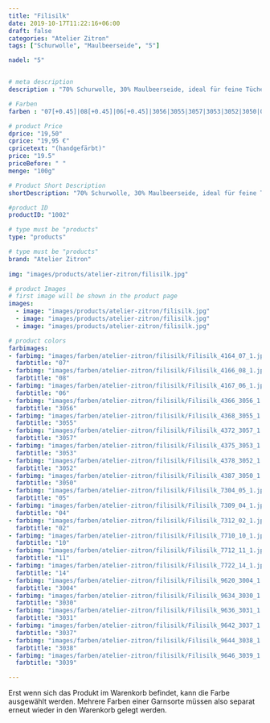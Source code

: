 ```yaml
---
title: "Filisilk"
date: 2019-10-17T11:22:16+06:00
draft: false
categories: "Atelier Zitron"
tags: ["Schurwolle", "Maulbeerseide", "5"] 	

nadel: "5"	


# meta description
description : "70% Schurwolle, 30% Maulbeerseide, ideal für feine Tücher und Accessoires"

# Farben
farben : "07[+0.45]|08[+0.45]|06[+0.45]|3056|3055|3057|3053|3052|3050|05[+0.45]|04[+0.45]|02[+0.45]|10|11|14|3004|3030|3031|3037|3038|3039"

# product Price
dprice: "19,50"
cprice: "19,95 €"
cpricetext: "(handgefärbt)"
price: "19.5"
priceBefore: " "
menge: "100g"

# Product Short Description
shortDescription: "70% Schurwolle, 30% Maulbeerseide, ideal für feine Tücher und Accessoires"

#product ID
productID: "1002"

# type must be "products"
type: "products"

# type must be "products"
brand: "Atelier Zitron"
   
img: "images/products/atelier-zitron/filisilk.jpg"

# product Images
# first image will be shown in the product page
images:
  - image: "images/products/atelier-zitron/filisilk.jpg"
  - image: "images/products/atelier-zitron/filisilk.jpg"
  - image: "images/products/atelier-zitron/filisilk.jpg"

# product colors
farbimages:
- farbimg: "images/farben/atelier-zitron/filisilk/Filisilk_4164_07_1.jpg"	
  farbtitle: "07"
- farbimg: "images/farben/atelier-zitron/filisilk/Filisilk_4166_08_1.jpg"	
  farbtitle: "08"
- farbimg: "images/farben/atelier-zitron/filisilk/Filisilk_4167_06_1.jpg"	
  farbtitle: "06"
- farbimg: "images/farben/atelier-zitron/filisilk/Filisilk_4366_3056_1.jpg"	
  farbtitle: "3056"
- farbimg: "images/farben/atelier-zitron/filisilk/Filisilk_4368_3055_1.jpg"	
  farbtitle: "3055"
- farbimg: "images/farben/atelier-zitron/filisilk/Filisilk_4372_3057_1.jpg"	
  farbtitle: "3057"
- farbimg: "images/farben/atelier-zitron/filisilk/Filisilk_4375_3053_1.jpg"	
  farbtitle: "3053"
- farbimg: "images/farben/atelier-zitron/filisilk/Filisilk_4378_3052_1.jpg"	
  farbtitle: "3052"
- farbimg: "images/farben/atelier-zitron/filisilk/Filisilk_4387_3050_1.jpg"	
  farbtitle: "3050"
- farbimg: "images/farben/atelier-zitron/filisilk/Filisilk_7304_05_1.jpg"	
  farbtitle: "05"
- farbimg: "images/farben/atelier-zitron/filisilk/Filisilk_7309_04_1.jpg"	
  farbtitle: "04"
- farbimg: "images/farben/atelier-zitron/filisilk/Filisilk_7312_02_1.jpg"	
  farbtitle: "02"
- farbimg: "images/farben/atelier-zitron/filisilk/Filisilk_7710_10_1.jpg"	
  farbtitle: "10"
- farbimg: "images/farben/atelier-zitron/filisilk/Filisilk_7712_11_1.jpg"	
  farbtitle: "11"
- farbimg: "images/farben/atelier-zitron/filisilk/Filisilk_7722_14_1.jpg"	
  farbtitle: "14"
- farbimg: "images/farben/atelier-zitron/filisilk/Filisilk_9620_3004_1.jpg"	
  farbtitle: "3004"
- farbimg: "images/farben/atelier-zitron/filisilk/Filisilk_9634_3030_1.jpg"	
  farbtitle: "3030"
- farbimg: "images/farben/atelier-zitron/filisilk/Filisilk_9636_3031_1.jpg"	
  farbtitle: "3031"
- farbimg: "images/farben/atelier-zitron/filisilk/Filisilk_9642_3037_1.jpg"	
  farbtitle: "3037"
- farbimg: "images/farben/atelier-zitron/filisilk/Filisilk_9644_3038_1.jpg"	
  farbtitle: "3038"
- farbimg: "images/farben/atelier-zitron/filisilk/Filisilk_9646_3039_1.jpg"	
  farbtitle: "3039"

---
```


Erst wenn sich das Produkt im Warenkorb befindet, kann die Farbe ausgewählt werden.
Mehrere Farben einer Garnsorte müssen also separat erneut wieder in den Warenkorb gelegt werden.
